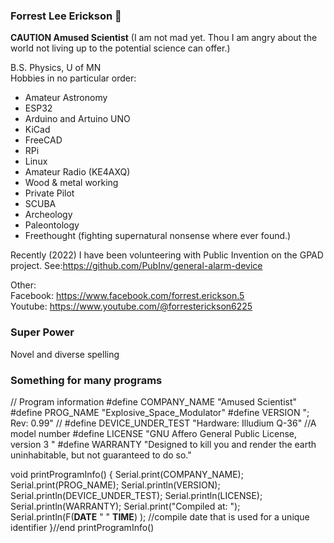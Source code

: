 ### Forrest Lee Erickson 👋
**CAUTION Amused Scientist** (I am not mad yet. Thou I am angry about the world not living up to the potential science can offer.)

B.S. Physics, U of MN  
Hobbies in no particular order: 
* Amateur Astronomy 
* ESP32 
* Arduino and Artuino UNO
* KiCad
* FreeCAD
* RPi 
* Linux 
* Amateur Radio (KE4AXQ) 
* Wood & metal working
* Private Pilot 
* SCUBA
* Archeology
* Paleontology
* Freethought (fighting supernatural nonsense where ever found.)

Recently (2022) I have been volunteering with Public Invention on the GPAD project. See:https://github.com/PubInv/general-alarm-device

Other:  
Facebook: https://www.facebook.com/forrest.erickson.5  
Youtube: https://www.youtube.com/@forresterickson6225

### Super Power
Novel and diverse spelling

### Something for many programs
// Program information
#define COMPANY_NAME "Amused Scientist"
#define PROG_NAME "Explosive_Space_Modulator"
#define VERSION "; Rev: 0.99"  //
#define DEVICE_UNDER_TEST "Hardware: Illudium Q-36"  //A model number
#define LICENSE "GNU Affero General Public License, version 3 "
#define WARRANTY "Designed to kill you and render the earth uninhabitable, but not guaranteed to do so."

void printProgramInfo() {
  Serial.print(COMPANY_NAME);
  Serial.print(PROG_NAME);
  Serial.println(VERSION);
  Serial.println(DEVICE_UNDER_TEST);
  Serial.println(LICENSE);
  Serial.println(WARRANTY);
  Serial.print("Compiled at: ");
  Serial.println(F(__DATE__ " " __TIME__) ); //compile date that is used for a unique identifier
}//end printProgramInfo()



<!--
**ForrestErickson/ForrestErickson** is a ✨ _special_ ✨ repository because its `README.md` (this file) appears on your GitHub profile.

Here are some ideas to get you started:

- 🔭 I’m currently working on ...
- 🌱 I’m currently learning ...
- 👯 I’m looking to collaborate on ...
- 🤔 I’m looking for help with ...
- 💬 Ask me about ...
- 📫 How to reach me: ...
- 😄 Pronouns: ...
- ⚡ Fun fact: ...
-->
